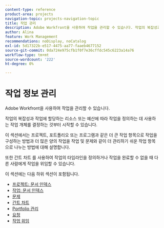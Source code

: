 ```yaml
---
content-type: reference
product-area: projects
navigation-topic: projects-navigation-topic
title: 작업 관리
description: Adobe Workfront을 사용하여 작업을 관리할 수 있습니다. 작업의 복잡성과 작업에 할당하는 리소스 또는 예산에 따라 작업을 정의하는 데 사용하는 작업 개체를 결정하는 것부터 시작할 수 있습니다. 이 섹션에서는 프로젝트, 포트폴리오 또는 프로그램과 같은 더 큰 작업 항목으로 작업을 구성하는 방법과 더 많은 양의 작업을 작업 및 문제와 같이 더 관리하기 쉬운 작업 항목으로 나누는 방법에 대해 설명합니다. 또한 간트 차트 를 사용하여 작업의 타임라인을 정의하거나 작업을 완료할 수 없을 때 다른 사람에게 작업을 위임할 수 있습니다.
author: Alina
feature: Work Management
recommendations: noDisplay, noCatalog
exl-id: 5d17322b-e517-4475-aa77-faaeb4677152
source-git-commit: 0da724e975cfb1f0f7e36cffdc545c6223a14a76
workflow-type: tm+mt
source-wordcount: '222'
ht-degree: 0%

---
```


# 작업 정보 관리

Adobe Workfront을 사용하여 작업을 관리할 수 있습니다.

작업의 복잡성과 작업에 할당하는 리소스 또는 예산에 따라 작업을 정의하는 데 사용하는 작업 개체를 결정하는 것부터 시작할 수 있습니다.

이 섹션에서는 프로젝트, 포트폴리오 또는 프로그램과 같은 더 큰 작업 항목으로 작업을 구성하는 방법과 더 많은 양의 작업을 작업 및 문제와 같이 더 관리하기 쉬운 작업 항목으로 나누는 방법에 대해 설명합니다.

또한 간트 차트 를 사용하여 작업의 타임라인을 정의하거나 작업을 완료할 수 없을 때 다른 사람에게 작업을 위임할 수 있습니다.

이 섹션에는 다음 하위 섹션이 포함됩니다.

* [프로젝트: 문서 인덱스](../manage-work/projects/projects-overview.md)
* [작업: 문서 인덱스](../manage-work/tasks/tasks-overview.md)
* [문제](../manage-work/issues/issues-overview.md)
* [간트 차트](../manage-work/gantt-chart/the-gantt-chart.md)
* [Portfolio 관리](../manage-work/portfolios/portfolio-management-overview.md)
* [요청](../manage-work/requests/requests-overview.md)
* [작업 위임](../manage-work/delegate-work/delegate-work.md)
